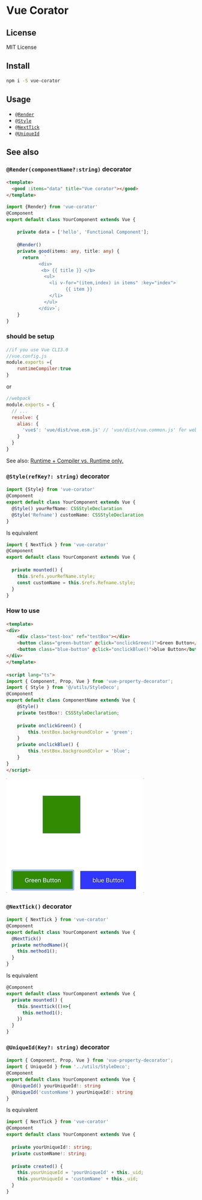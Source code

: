 # Vue Corator


## License

MIT License

## Install

```bash
npm i -S vue-corator
```

## Usage

- [`@Render`](#Render)
- [`@Style`](#Style)
- [`@NextTick`](#NextTick)
- [`@UniqueId`](#UniqueId)

## See also

### <a id="Render"></a> `@Render(componentName?:string)` decorator


```html
<template>
  <good :items="data" title="Vue corator"></good>
</template>
```

```ts
import {Render} from 'vue-corator'
@Component
export default class YourComponent extends Vue {

    private data = ['hello', 'Functional Component'];

    @Render()
    private good(items: any, title: any) {
      return  `
            <div>
             <b> {{ title }} </b>
              <ul>
                <li v-for="(item,index) in items" :key="index">
                      {{ item }}
                </li>
              </ul>
            </div>`;
    }
}
``` 
### should be setup 
```js
//if you use Vue CLI3.0
//vue.config.js
module.exports ={
    runtimeCompiler:true
}
```
or
``` js
//webpack
module.exports = {
  // ...
  resolve: {
    alias: {
      'vue$': 'vue/dist/vue.esm.js' // 'vue/dist/vue.common.js' for webpack 1
    }
  }
}
```
See also: [Runtime + Compiler vs. Runtime only.](https://vuejs.org/v2/guide/installation.html#Runtime-Compiler-vs-Runtime-only)


### <a id="Style"></a> `@Style(refKey?: string)` decorator

```ts
import {Style} from 'vue-corator'
@Component
export default class YourComponent extends Vue {
  @Style() yourRefName: CSSStyleDeclaration
  @Style('Refname') customName: CSSStyleDeclaration
}
```
Is equivalent

```ts
import { NextTick } from 'vue-corator'
@Component
export default class YourComponent extends Vue {

  private mounted() {
    this.$refs.yourRefName.style;
    const customName = this.$refs.Refname.style;
  }
}
```
### How to use
```html
<template>
<div>
    <div class="test-box" ref="testBox"></div>
    <button class="green-button" @click="onclickGreen()">Green Button</button>
    <button class="blue-button" @click="onclickBlue()">blue Button</button>
</div>
</template>

<script lang="ts">
import { Component, Prop, Vue } from 'vue-property-decorator';
import { Style } from '@/utils/StyleDeco';
@Component
export default class ComponentName extends Vue {
    @Style()　
    private testBox!: CSSStyleDeclaration;

    private onclickGreen() {
        this.testBox.backgroundColor = 'green';
    }
    private onclickBlue() {
        this.testBox.backgroundColor = 'blue';
    }
}
</script>
```
![](/assets/style-decorator.gif)


### <a id="NextTick"></a> `@NextTick()` decorator

```ts
import { NextTick } from 'vue-corator'
@Component
export default class YourComponent extends Vue {
  @NextTick()
  private methodName(){
    this.method1();
  }
}
```
Is equivalent

```ts
@Component
export default class YourComponent extends Vue {
  private mounted() {
    this.$nexttick(()=>{
      this.method1();
    })
  }
}
```

### <a id="UniqueId"></a> `@UniqueId(Key?: string)` decorator

```ts
import { Component, Prop, Vue } from 'vue-property-decorator';
import { UniqueId } from '../utils/StyleDeco';
@Component
export default class YourComponent extends Vue {
  @UniqueId() yourUniqueId!: string 
  @UniqueId('customName') yourUniqueId!: string 
}
```
Is equivalent

```ts
import { NextTick } from 'vue-corator'
@Component
export default class YourComponent extends Vue {

  private yourUniqueId!: string;
  private customName!: string;

  private created() {
    this.yourUniqueId = 'yourUniqueId' + this._uid;
    this.yourUniqueId = 'customName' + this._uid;
  }
}
```
